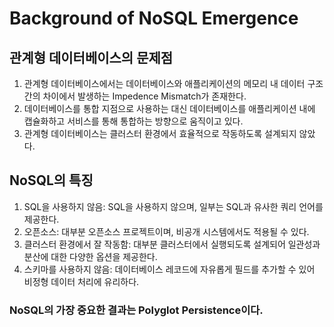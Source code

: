 # Background of NoSQL Emergence
## 관계형 데이터베이스의 문제점 
1. 관계형 데이터베이스에서는 데이터베이스와 애플리케이션의 메모리 내 데이터 구조 간의 차이에서 발생하는 Impedence Mismatch가 존재한다. 
2. 데이터베이스를 통합 지점으로 사용하는 대신 데이터베이스를 애플리케이션 내에 캡슐화하고 서비스를 통해 통합하는 방향으로 움직이고 있다.
3. 관계형 데이터베이스는 클러스터 환경에서 효율적으로 작동하도록 설계되지 않았다.
## NoSQL의 특징
1. SQL을 사용하지 않음: SQL을 사용하지 않으며, 일부는 SQL과 유사한 쿼리 언어를 제공한다.
2. 오픈소스: 대부분 오픈소스 프로젝트이며, 비공개 시스템에서도 적용될 수 있다.
3. 클러스터 환경에서 잘 작동함: 대부분 클러스터에서 실행되도록 설계되어 일관성과 분산에 대한 다양한 옵션을 제공한다.
4. 스키마를 사용하지 않음: 데이터베이스 레코드에 자유롭게 필드를 추가할 수 있어 비정형 데이터 처리에 유리하다. 

### NoSQL의 가장 중요한 결과는 Polyglot Persistence이다.

